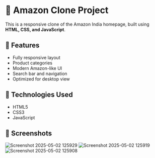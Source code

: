 # 🛒 Amazon Clone Project

This is a responsive clone of the Amazon India homepage, built using **HTML, CSS, and JavaScript**.

## 🔧 Features

- Fully responsive layout
- Product categories
- Modern Amazon-like UI
- Search bar and navigation
- Optimized for desktop view

## 🚀 Technologies Used

- HTML5
- CSS3
- JavaScript

## 📸 Screenshots

![Screenshot 2025-05-02 125929](https://github.com/user-attachments/assets/310227c4-e2c0-4213-abff-ae0d1a57ec69)
![Screenshot 2025-05-02 125919](https://github.com/user-attachments/assets/4301b416-c5d4-4df0-897a-c24aff8c95c8)
![Screenshot 2025-05-02 125908](https://github.com/user-attachments/assets/0aa0f1db-fa32-4f18-8d7b-af7954591c0e)

